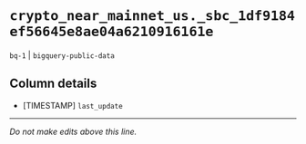 # `crypto_near_mainnet_us._sbc_1df9184ef56645e8ae04a6210916161e`
`bq-1` | `bigquery-public-data`

## Column details
* [TIMESTAMP] `last_update`

-------------------------------------------------------------------------------
*Do not make edits above this line.*
